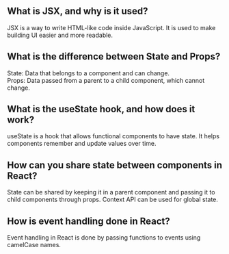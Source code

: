 ## What is JSX, and why is it used?

JSX is a way to write HTML-like code inside JavaScript. It is used to make building UI easier and more readable.

## What is the difference between State and Props?

State: Data that belongs to a component and can change.  
Props: Data passed from a parent to a child component, which cannot change.

## What is the useState hook, and how does it work?

useState is a hook that allows functional components to have state. It helps components remember and update values over time.

## How can you share state between components in React?

State can be shared by keeping it in a parent component and passing it to child components through props. Context API can be used for global state.

## How is event handling done in React?

Event handling in React is done by passing functions to events using camelCase names.